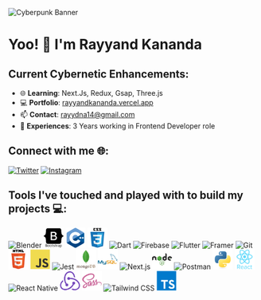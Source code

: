 ![Cyberpunk Banner](https://user-images.githubusercontent.com/74038190/225813708-98b745f2-7d22-48cf-9150-083f1b00d6c9.gif)

# Yoo! 👋 I'm Rayyand Kananda

## Current Cybernetic Enhancements:
- 🌐 **Learning**: Next.Js, Redux, Gsap, Three.js
- 💻 **Portfolio**: [rayyandkananda.vercel.app](rayyandkananda.vercel.app)
- 📫 **Contact**: rayydna14@gmail.com
- 🚀 **Experiences**: 3 Years working in Frontend Developer role

## Connect with me 🌐:
[<img src="https://raw.githubusercontent.com/rahuldkjain/github-profile-readme-generator/master/src/images/icons/Social/twitter.svg" alt="Twitter" width="30" height="30"/>](https://twitter.com/rayy__and) [<img src="https://raw.githubusercontent.com/rahuldkjain/github-profile-readme-generator/master/src/images/icons/Social/instagram.svg" alt="Instagram" width="30" height="30"/>](https://instagram.com/rayy__dna)

## Tools I've touched and played with to build my projects 💻:
<img src="https://download.blender.org/branding/community/blender_community_badge_white.svg" alt="Blender" width="40" height="40"/> <img src="https://raw.githubusercontent.com/devicons/devicon/master/icons/bootstrap/bootstrap-plain-wordmark.svg" alt="Bootstrap" width="40" height="40"/> <img src="https://raw.githubusercontent.com/devicons/devicon/master/icons/cplusplus/cplusplus-original.svg" alt="C++" width="40" height="40"/> <img src="https://raw.githubusercontent.com/devicons/devicon/master/icons/css3/css3-original-wordmark.svg" alt="CSS3" width="40" height="40"/> <img src="https://www.vectorlogo.zone/logos/dartlang/dartlang-icon.svg" alt="Dart" width="40" height="40"/> <img src="https://www.vectorlogo.zone/logos/firebase/firebase-icon.svg" alt="Firebase" width="40" height="40"/> <img src="https://www.vectorlogo.zone/logos/flutterio/flutterio-icon.svg" alt="Flutter" width="40" height="40"/> <img src="https://www.vectorlogo.zone/logos/framer/framer-icon.svg" alt="Framer" width="40" height="40"/> <img src="https://www.vectorlogo.zone/logos/git-scm/git-scm-icon.svg" alt="Git" width="40" height="40"/> <img src="https://raw.githubusercontent.com/devicons/devicon/master/icons/html5/html5-original-wordmark.svg" alt="HTML5" width="40" height="40"/> <img src="https://raw.githubusercontent.com/devicons/devicon/master/icons/javascript/javascript-original.svg" alt="JavaScript" width="40" height="40"/> <img src="https://www.vectorlogo.zone/logos/jestjsio/jestjsio-icon.svg" alt="Jest" width="40" height="40"/> <img src="https://raw.githubusercontent.com/devicons/devicon/master/icons/mongodb/mongodb-original-wordmark.svg" alt="MongoDB" width="40" height="40"/> <img src="https://raw.githubusercontent.com/devicons/devicon/master/icons/mysql/mysql-original-wordmark.svg" alt="MySQL" width="40" height="40"/> <img src="https://cdn.worldvectorlogo.com/logos/nextjs-2.svg" alt="Next.js" width="40" height="40"/> <img src="https://raw.githubusercontent.com/devicons/devicon/master/icons/nodejs/nodejs-original-wordmark.svg" alt="Node.js" width="40" height="40"/> <img src="https://www.vectorlogo.zone/logos/getpostman/getpostman-icon.svg" alt="Postman" width="40" height="40"/> <img src="https://raw.githubusercontent.com/devicons/devicon/master/icons/python/python-original.svg" alt="Python" width="40" height="40"/> <img src="https://raw.githubusercontent.com/devicons/devicon/master/icons/react/react-original-wordmark.svg" alt="React" width="40" height="40"/> <img src="https://reactnative.dev/img/header_logo.svg" alt="React Native" width="40" height="40"/> <img src="https://raw.githubusercontent.com/devicons/devicon/master/icons/redux/redux-original.svg" alt="Redux" width="40" height="40"/> <img src="https://raw.githubusercontent.com/devicons/devicon/master/icons/sass/sass-original.svg" alt="Sass" width="40" height="40"/> <img src="https://www.vectorlogo.zone/logos/tailwindcss/tailwindcss-icon.svg" alt="Tailwind CSS" width="40" height="40"/> <img src="https://raw.githubusercontent.com/devicons/devicon/master/icons/typescript/typescript-original.svg" alt="TypeScript" width="40" height="40"/>
